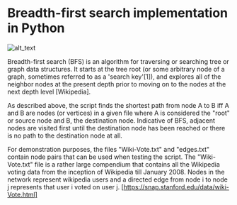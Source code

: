 # Breadth-first search implementation in Python

![alt_text](http://www.greatandlittle.com/studios/public/blowup-images/Dart/.directed_graph_m.jpg)

Breadth-first search (BFS) is an algorithm for traversing or searching tree or graph data structures. It starts at the tree root (or some arbitrary node of a graph, sometimes referred to as a 'search key'[1]), and explores all of the neighbor nodes at the present depth prior to moving on to the nodes at the next depth level [Wikipedia].

As described above, the script finds the shortest path from node A to B iff A and B are nodes (or vertices) in a given file where A is considered the "root" or source node and B, the destination node. Indicative of BFS, adjacent nodes are visited first until the destination node has been reached or there is no path to the destination node at all.

For demonstration purposes, the files "Wiki-Vote.txt" and "edges.txt" contain node pairs that can be used when testing the script. The "Wiki-Vote.txt" file is a rather large compendium that contains all the Wikipedia voting data from the inception of Wikipedia till January 2008. Nodes in the network represent wikipedia users and a directed edge from node i to node j represents that user i voted on user j. [https://snap.stanford.edu/data/wiki-Vote.html]

